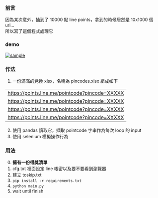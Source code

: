 ### 前言
因為某次意外，抽到了 10000 點 line points，拿到的時候居然是 10x1000 個 uri...\
所以寫了這個程式處理它
### demo
[![sample](https://img.youtube.com/vi/CYc8CBqm5Lw/0.jpg)](https://www.youtube.com/watch?v=CYc8CBqm5Lw&feature=youtu.be)
### 作法
1. 一份滿滿的兌換 xlsx，名稱為 pincodes.xlsx 組成如下

||
|:--|
|https://points.line.me/pointcode?pincode=XXXXX|
|https://points.line.me/pointcode?pincode=XXXXX|
|https://points.line.me/pointcode?pincode=XXXXX|
|https://points.line.me/pointcode?pincode=XXXXX|
2. 使用 pandas 讀取它，擷取 pointcode 字串作為每次 loop 的 input
3. 使用 selenium 模擬操作行為
### 用法
0. **擁有一份得獎清單**
1. cfg.txt 裡面設定 line 帳密以及要不要看到瀏覽器
2. 建立 toskip.txt
3. `pip install -r requirements.txt`
4. `python main.py`
5. wait until finish
